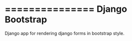 ===============
Django Bootstrap
===============

Django app for rendering django forms in bootstrap style.
